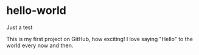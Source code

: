 # hello-world
Just a test

This is my first project on GitHub, how exciting! I love saying "Hello" to the world every now and then.
